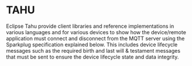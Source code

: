 # TAHU

Eclipse Tahu provide client libraries and reference implementations in various languages and for various devices to show how the device/remote application must connect and disconnect from the MQTT server using the Sparkplug specification explained below. This includes device lifecycle messages such as the required birth and last will & testament messages that must be sent to ensure the device lifecycle state and data integrity.
